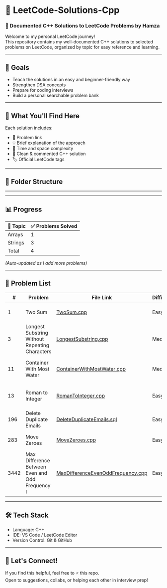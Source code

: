 # 📘 LeetCode-Solutions-Cpp

### 🚀 Documented C++ Solutions to LeetCode Problems by **Hamza**

Welcome to my personal LeetCode journey!  
This repository contains my well-documented C++ solutions to selected problems on LeetCode, organized by topic for easy reference and learning.

---

## 🎯 Goals

- Teach the solutions in an easy and beginner-friendly way
- Strengthen DSA concepts 
- Prepare for coding interviews  
- Build a personal searchable problem bank

---

## 🧠 What You'll Find Here

Each solution includes:
- 🔗 Problem link  
- 💡 Brief explanation of the approach  
- 🧮 Time and space complexity  
- 🧾 Clean & commented C++ solution  
- 🏷️ Official LeetCode tags

---

## 📁 Folder Structure


---


---

## 📊 Progress

| 📂 Topic             | ✅ Problems Solved |
|----------------------|--------------------|
| Arrays               | 1                  |
| Strings              | 3                  |
| Total                | 4                  |

_(Auto-updated as I add more problems)_  

---

## 🧾 Problem List

| #    | Problem                                         | File Link                                                                                     | Difficulty | Tags                        |
|------|--------------------------------------------------|-----------------------------------------------------------------------------------------------|------------|-----------------------------|
| 1    | Two Sum                                         | [TwoSum.cpp](Arrays/1.TwoSum.cpp)                                                             | Easy       | Array, Hash Table           |
| 3    | Longest Substring Without Repeating Characters  | [LongestSubstring.cpp](Strings/3.LongestSubstringWithoutRepeatingCharacters.cpp)             | Medium     | Hash Table, String, Sliding Window |
| 11   | Container With Most Water                       | [ContainerWithMostWater.cpp](Arrays/11.ContainerWithMostWater.cpp)                           | Medium     | Arrays, Two Pointers, Greedy |
| 13   | Roman to Integer                                | [RomanToInteger.cpp](Strings/RomanToInteger.cpp)                                             | Easy       | Hash Table, Math, String    |
| 196  | Delete Duplicate Emails                         | [DeleteDuplicateEmails.sql](Database/196.DuplicateEmails.sql)                          | Easy       | Database                    |
| 283  | Move Zeroes                                     | [MoveZeroes.cpp](Arrays/MoveZeroes.cpp)                                                      | Easy       | Array, Two Pointers         |
| 3442 | Max Difference Between Even and Odd Frequency I | [MaxDifferenceEvenOddFrequency.cpp](Strings/MaxDifferenceEvenOddFrequency.cpp)               | Easy       | Hash Table, String          |


---

## 🛠 Tech Stack

- Language: C++  
- IDE: VS Code / LeetCode Editor  
- Version Control: Git & GitHub  

---

## 🙌 Let's Connect!

If you find this helpful, feel free to ⭐ this repo.  
Open to suggestions, collabs, or helping each other in interview prep!


